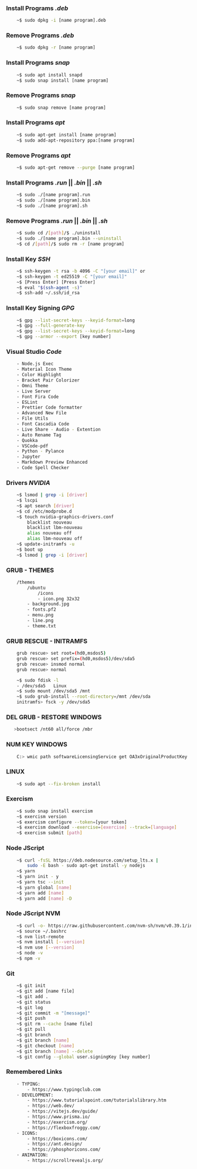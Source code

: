 ### Install Programs _.deb_

```bash
    ~$ sudo dpkg -i [name program].deb
```

### Remove Programs _.deb_

```bash
    ~$ sudo dpkg -r [name program]
```

### Install Programs _snap_

```bash
    ~$ sudo apt install snapd
    ~$ sudo snap install [name program]
```

### Remove Programs _snap_

```bash
    ~$ sudo snap remove [name program]
```

### Install Programs _apt_

```bash
    ~$ sudo apt-get install [name program]
    ~$ sudo add-apt-repository ppa:[name program]
```

### Remove Programs _apt_

```bash
    ~$ sudo apt-get remove --purge [name program]
```

### Install Programs _.run_ || _.bin_ || _.sh_

```bash
    ~$ sudo ./[name program].run
    ~$ sudo ./[name program].bin
    ~$ sudo ./[name program].sh
```

### Remove Programs _.run_ || _.bin_ || _.sh_

```bash
    ~$ sudo cd /[path]/$ ./uninstall
    ~$ sudo ./[name program].bin --uninstall
    ~$ cd /[path]/$ sudo rm -r [name program]
```

### Install Key _SSH_

```bash
    ~$ ssh-keygen -t rsa -b 4096 -C "[your email]" or
    ~$ ssh-keygen -t ed25519 -C "[your email]"
    ~$ [Press Enter] [Press Enter]
    ~$ eval "$(ssh-agent -s)"
    ~$ ssh-add ~/.ssh/id_rsa
```

### Install Key Signing _GPG_

```bash
    ~$ gpg --list-secret-keys --keyid-format=long
    ~$ gpg --full-generate-key
    ~$ gpg --list-secret-keys --keyid-format=long
    ~$ gpg --armor --export [key number]
```

### Visual Studio _Code_

```bash
    - Node.js Exec
    - Material Icon Theme
    - Color Highlight
    - Bracket Pair Colorizer
    - Omni Theme
    - Live Server
    - Font Fira Code
    - ESLint
    - Prettier Code formatter
    - Advanced New File
    - File Utils
    - Font Cascadia Code
    - Live Share - Audio - Extention
    - Auto Rename Tag
    - Quokka
    - VSCode-pdf
    - Python - Pylance
    - Jupyter
    - Markdown Preview Enhanced
    - Code Spell Checker
```

### Drivers _NVIDIA_

```bash
    ~$ lsmod | grep -i [driver]
    ~$ lscpi
    ~$ apt search [driver]
    ~$ cd /etc/modprobe.d
    ~$ touch nvidia-graphics-drivers.conf
        blacklist nouveau
        blacklist lbm-nouveau
        alias nouveau off
        alias lbm-nouveau off
    ~$ update-initramfs -u
    ~$ boot up
    ~$ lsmod | grep -i [driver]
```

### GRUB - THEMES

```bash
    /themes
        /ubuntu
            /icons
            - icon.png 32x32
        - background.jpg
        - fonts.pf2
        - menu.png
        - line.png
        - theme.txt
```

### GRUB RESCUE - INITRAMFS

```bash
    grub rescue> set root=(hd0,msdos5)
    grub rescue> set prefix=(hd0,msdos5)/dev/sda5
    grub rescue> insmod normal
    grub rescue> normal

    ~$ sudo fdisk -l
    - /dev/sda5   Linux
    ~$ sudo mount /dev/sda5 /mnt
    ~$ sudo grub-install --root-directory=/mnt /dev/sda
    initramfs> fsck -y /dev/sda5
```

### DEL GRUB - RESTORE WINDOWS

```bash
   >bootsect /nt60 all/force /mbr
```

### NUM KEY WINDOWS

```bash
    C:> wmic path softwareLicensingService get OA3xOriginalProductKey
```

### LINUX

```bash
    ~$ sudo apt --fix-broken install
```

### Exercism

```bash
    ~$ sudo snap install exercism
    ~$ exercism version
    ~$ exercism configure --token=[your token]
    ~$ exercism download --exercise=[exercise] --track=[language]
    ~$ exercism submit [path]
```

### Node JScript

```bash
    ~$ curl -fsSL https://deb.nodesource.com/setup_lts.x |
        sudo -E bash - sudo apt-get install -y nodejs
    ~$ yarn
    ~$ yarn init - y
    ~$ yarn tsc --init
    ~$ yarn global [name]
    ~$ yarn add [name]
    ~$ yarn add [name] -D
```

### Node JScript NVM

```bash
    ~$ curl -o- https://raw.githubusercontent.com/nvm-sh/nvm/v0.39.1/install.sh | bash
    ~$ source ~/.bashrc
    ~$ nvm list-remote
    ~$ nvm install [--version]
    ~$ nvm use [--version]
    ~$ node -v
    ~$ npm -v
```

### Git

```bash
    ~$ git init
    ~$ git add [name file]
    ~$ git add .
    ~$ git status
    ~$ git log
    ~$ git commit -m "[message]"
    ~$ git push
    ~$ git rm --cache [name file]
    ~$ git pull
    ~$ git branch
    ~$ git branch [name]
    ~$ git checkout [name]
    ~$ git branch [name] --delete
    ~$ git config --global user.signingKey [key number]
```

### Remembered Links

```bash
    · TYPING:
        - https://www.typingclub.com
    · DEVELOPMENT:
        - https://www.tutorialspoint.com/tutorialslibrary.htm
        - https://web.dev/
        - https://vitejs.dev/guide/
        - https://www.prisma.io/
        - https://exercism.org/
        - https://flexboxfroggy.com/
    · ICONS:
        - https://boxicons.com/
        - https://ant.design/
        - https://phosphoricons.com/
    · ANIMATION:
        - https://scrollrevealjs.org/
```
